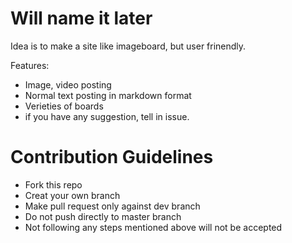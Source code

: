 # Will name it later

Idea is to make a site like imageboard, but user frinendly.

Features:
- Image, video posting
- Normal text posting in markdown format
- Verieties of boards
- if you have any suggestion, tell in issue.

# Contribution Guidelines
- Fork this repo
- Creat your own branch
- Make pull request only against dev branch
- Do not push directly to master branch
- Not following any steps mentioned above will not be accepted
